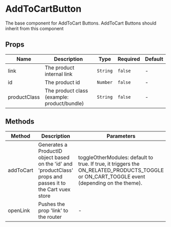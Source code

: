 # AddToCartButton

The base component for AddToCart Buttons. AddToCart Buttons should inherit from this component

## Props

<!-- @vuese:AddToCartButton:props:start -->
|Name|Description|Type|Required|Default|
|---|---|---|---|---|
|link|The product internal link|`String`|`false`|-|
|id|The product id|`Number`|`false`|-|
|productClass|The product class (example: product/bundle)|`String`|`false`|-|

<!-- @vuese:AddToCartButton:props:end -->


## Methods

<!-- @vuese:AddToCartButton:methods:start -->
|Method|Description|Parameters|
|---|---|---|
|addToCart|Generates a ProductID object based on the 'id' and 'productClass' props and passes it to the Cart vuex store|toggleOtherModules: default to true. If true, it triggers the ON_RELATED_PRODUCTS_TOGGLE or ON_CART_TOGGLE event (depending on the theme).|
|openLink|Pushes the prop 'link' to the router|-|

<!-- @vuese:AddToCartButton:methods:end -->


